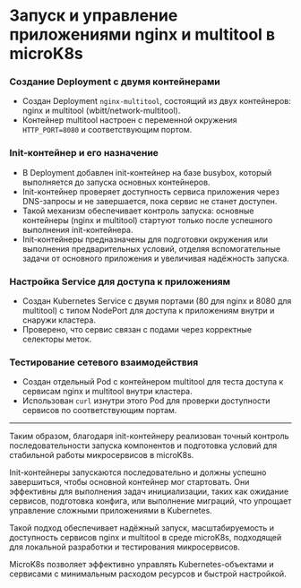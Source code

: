 # Запуск и управление приложениями nginx и multitool в microK8s

### Создание Deployment с двумя контейнерами
- Создан Deployment `nginx-multitool`, состоящий из двух контейнеров: nginx и multitool (wbitt/network-multitool).
- Контейнер multitool настроен с переменной окружения `HTTP_PORT=8080` и соответствующим портом.

### Init-контейнер и его назначение
- В Deployment добавлен init-контейнер на базе busybox, который выполняется до запуска основных контейнеров.
- Init-контейнер проверяет доступность сервиса приложения через DNS-запросы и не завершается, пока сервис не станет доступен.
- Такой механизм обеспечивает контроль запуска: основные контейнеры (nginx и multitool) стартуют только после успешного выполнения init-контейнера.
- Init-контейнеры предназначены для подготовки окружения или выполнения предварительных условий, отделяя вспомогательные задачи от основного приложения и увеличивая надёжность запуска.

### Настройка Service для доступа к приложениям
- Создан Kubernetes Service с двумя портами (80 для nginx и 8080 для multitool) с типом NodePort для доступа к приложениям внутри и снаружи кластера.
- Проверено, что сервис связан с подами через корректные селекторы меток.

### Тестирование сетевого взаимодействия
- Создан отдельный Pod с контейнером multitool для теста доступа к сервисам nginx и multitool внутри кластера.
- Использован `curl` изнутри этого Pod для проверки доступности сервисов по соответствующим портам.

***
Таким образом, благодаря init-контейнеру реализован точный контроль последовательности запуска компонентов и подготовка условий для стабильной работы микросервисов в microK8s.

Init-контейнеры запускаются последовательно и должны успешно завершиться, чтобы основной контейнер мог стартовать. Они эффективны для выполнения задач инициализации, таких как ожидание сервисов, подготовка конфига, или выполнение миграций, что упрощает управление сложными приложениями в Kubernetes.

Такой подход обеспечивает надёжный запуск, масштабируемость и доступность сервисов nginx и multitool в среде microK8s, подходящей для локальной разработки и тестирования микросервисов. 

MicroK8s позволяет эффективно управлять Kubernetes-объектами и сервисами с минимальным расходом ресурсов и быстрой настройкой.
